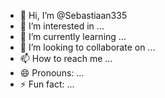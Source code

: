 - 👋 Hi, I’m @Sebastiaan335
- 👀 I’m interested in ...
- 🌱 I’m currently learning ...
- 💞️ I’m looking to collaborate on ...
- 📫 How to reach me ...
- 😄 Pronouns: ...
- ⚡ Fun fact: ...

<!---
Sebastiaan335/Sebastiaan335 is a ✨ special ✨ repository because its `README.md` (this file) appears on your GitHub profile.
You can click the Preview link to take a look at your changes.
--->
